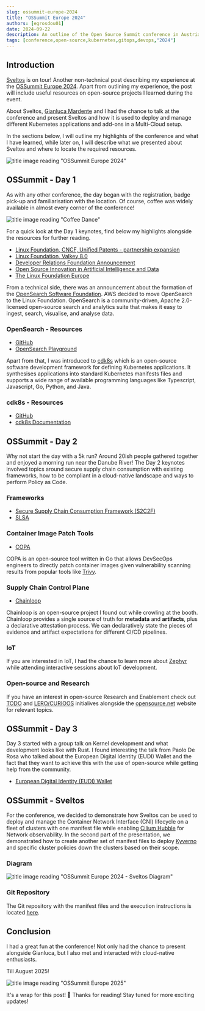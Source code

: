 ```yaml
---
slug: ossummit-europe-2024
title: "OSSummit Europe 2024"
authors: [egrosdou01]
date: 2024-09-22
description: An outline of the Open Source Summit conference in Austria 2024.
tags: [conference,open-source,kubernetes,gitops,devops,"2024"]
---
```


## Introduction

[Sveltos](https://github.com/projectsveltos) is on tour! Another non-technical post describing my experience at the [OSSummit Europe 2024](https://events.linuxfoundation.org/open-source-summit-europe/). Apart from outlining my experience, the post will include useful resources on open-source projects I learned during the event.

About Sveltos, [Gianluca Mardente](https://www.linkedin.com/in/gianlucamardente/) and I had the chance to talk at the conference and present Sveltos and how it is used to deploy and manage different Kubernetes applications and add-ons in a Multi-Cloud setup.

In the sections below, I will outline my highlights of the conference and what I have learned, while later on, I will describe what we presented about Sveltos and where to locate the required resources.

![title image reading "OSSummit Europe 2024"](ossummit_europe_2024.jpg)

<!--truncate-->

## OSSummit - Day 1

As with any other conference, the day began with the registration, badge pick-up and familiarisation with the location. Of course, coffee was widely available in almost every corner of the conference!

![title image reading "Coffee Dance"](https://1075koolfm.com/cobPub/uploads/2024/07/giphy.gif)

For a quick look at the Day 1 keynotes, find below my highlights alongside the resources for further reading.

- [Linux Foundation, CNCF, Unified Patents - partnership expansion](https://www.linuxfoundation.org/press/linux-foundation-and-cncf-expand-partnership-with-unified-patents-to-defend-open-source-software-from-non-practicing-entities)
- [Linux Foundation, Valkey 8.0](https://www.prnewswire.com/news-releases/announcing-valkey-8-0--302248447.html)
- [Developer Relations Foundation Announcement](https://github.com/DevRel-Foundation)
- [Open Source Innovation in Artificial Intelligence and Data](https://lfaidata.foundation/)
- [The Linux Foundation Europe](https://linuxfoundation.eu/)

From a technical side, there was an announcement about the formation of the [OpenSearch Software Foundation](https://www.linuxfoundation.org/press/linux-foundation-announces-opensearch-software-foundation-to-foster-open-collaboration-in-search-and-analytics). AWS decided to move OpenSearch to the Linux Foundation. OpenSearch is a community-driven, Apache 2.0-licensed open-source search and analytics suite that makes it easy to ingest, search, visualise, and analyse data.

### OpenSearch - Resources

- [GitHub](https://github.com/opensearch-project)
- [OpenSearch Playground](https://playground.opensearch.org/app/home)

Apart from that, I was introduced to [cdk8s](https://cdk8s.io/) which is an open-source software development framework for defining Kubernetes applications. It synthesises applications into standard Kubernetes manifests files and supports a wide range of available programming languages like Typescript, Javascript, Go, Python, and Java.

### cdk8s - Resources

- [GitHub](https://github.com/cdk8s-team/cdk8s)
- [cdk8s Documentation](https://cdk8s.io/docs/latest/)

## OSSummit - Day 2

Why not start the day with a 5k run? Around 20ish people gathered together and enjoyed a morning run near the Danube River! The Day 2 keynotes involved topics around secure supply chain consumption with existing frameworks, how to be compliant in a cloud-native landscape and ways to perform Policy as Code.

### Frameworks

- [Secure Supply Chain Consumption Framework (S2C2F)](https://github.com/ossf/s2c2f)
- [SLSA](https://slsa.dev/)

### Container Image Patch Tools

- [COPA](https://github.com/project-copacetic/copacetic)

COPA is an open-source tool written in Go that allows DevSecOps engineers to directly patch container images given vulnerability scanning results from popular tools like [Trivy](https://trivy.dev/).

### Supply Chain Control Plane

- [Chainloop](https://github.com/chainloop-dev/chainloop)

Chainloop is an open-source project I found out while crowling at the booth. Chainloop provides a single source of truth for **metadata** and **artifacts**, plus a declarative attestation process. We can declaratively state the pieces of evidence and artifact expectations for different CI/CD pipelines.

### IoT

If you are interested in IoT, I had the chance to learn more about [Zephyr](https://github.com/zephyrproject-rtos/zephyr/tree/main) while attending interactive sessions about IoT development.

### Open-source and Research

If you have an interest in open-source Research and Enablement check out [TODO](https://todogroup.org/) and [LERO/CURIOOS](https://lero.ie/) initialives alongside the [opensource.net](https://opensource.net) website for relevant topics.

## OSSummit - Day 3

Day 3 started with a group talk on Kernel development and what development looks like with Rust. I found interesting the talk from Paolo De Rosa who talked about the European Digital Identity (EUDI) Wallet and the fact that they want to achieve this with the use of open-source while getting help from the community.

- [European Digital Identity (EUDI) Wallet](https://digital-strategy.ec.europa.eu/en/policies/eudi-wallet-implementation)

## OSSummit - Sveltos

For the conference, we decided to demonstrate how Sveltos can be used to deploy and manage the Container Network Interface (CNI) lifecycle on a fleet of clusters with one manifest file while enabling [Cilium Hubble](https://docs.cilium.io/en/stable/overview/intro/) for Network observability. In the second part of the presentation, we demonstrated how to create another set of manifest files to deploy [Kyverno](https://kyverno.io/) and specific cluster policies down the clusters based on their scope.

### Diagram

![title image reading "OSSummit Europe 2024 - Sveltos Diagram"](ossummit_europe_diagram.jpg)

### Git Repository

The Git repository with the manifest files and the execution instructions is located [here](https://github.com/egrosdou01/OSSummit_2024).

## Conclusion

I had a great fun at the conference! Not only had the chance to present alongside Gianluca, but I also met and interacted with cloud-native enthusiasts.

Till August 2025!

![title image reading "OSSummit Europe 2025"](ossummit_europe_2025.jpg)

It's a wrap for this post! 🎉 Thanks for reading! Stay tuned for more exciting updates!